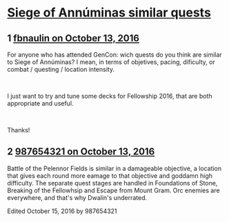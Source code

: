 # [Siege of Annúminas similar quests](https://community.fantasyflightgames.com/topic/232302-siege-of-ann%C3%BAminas-similar-quests/)

## 1 [fbnaulin on October 13, 2016](https://community.fantasyflightgames.com/topic/232302-siege-of-ann%C3%BAminas-similar-quests/?do=findComment&comment=2455569)

For anyone who has attended GenCon: wich quests do you think are similar to Siege of Annúminas? I mean, in terms of objetives, pacing, dificulty, or combat / questing / location intensity.

 

I just want to try and tune some decks for Fellowship 2016, that are both appropriate and useful.

 

Thanks!

## 2 [987654321 on October 13, 2016](https://community.fantasyflightgames.com/topic/232302-siege-of-ann%C3%BAminas-similar-quests/?do=findComment&comment=2455611)

Battle of the Pelennor Fields is similar in a damageable objective, a location that gives each round more eamage to that objective and goddamn high difficulty. The separate quest stages are handled in Foundations of Stone, Breaking of the Fellowhsip and Escape from Mount Gram. Orc enemies are everywhere, and that's why Dwalin's underrated.

Edited October 15, 2016 by 987654321


